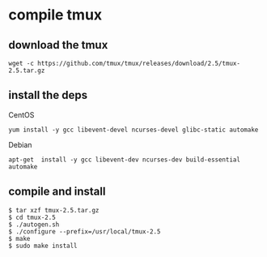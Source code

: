 # compile tmux

## download the tmux
```shell
wget -c https://github.com/tmux/tmux/releases/download/2.5/tmux-2.5.tar.gz
```

## install the deps

CentOS

``` shell
yum install -y gcc libevent-devel ncurses-devel glibc-static automake
```

Debian

``` shell
apt-get  install -y gcc libevent-dev ncurses-dev build-essential automake
```

## compile and install
```shell
$ tar xzf tmux-2.5.tar.gz
$ cd tmux-2.5
$ ./autogen.sh
$ ./configure --prefix=/usr/local/tmux-2.5
$ make
$ sudo make install
```
